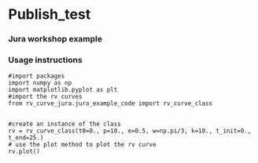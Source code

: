 # Publish_test


### Jura workshop example 


### Usage instructions
```
#import packages
import numpy as np 
import matplotlib.pyplot as plt 
#import the rv curves 
from rv_curve_jura.jura_example_code import rv_curve_class


#create an instance of the class
rv = rv_curve_class(t0=0., p=10., e=0.5, w=np.pi/3, k=10., t_init=0., t_end=25.)
# use the plot method to plot the rv curve
rv.plot()
```